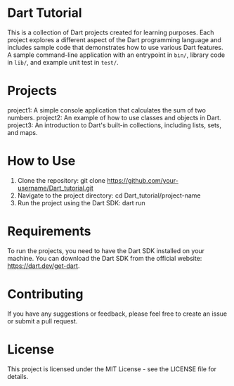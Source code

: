 
# Dart Tutorial
This is a collection of Dart projects created for learning purposes. Each project explores a different aspect of the Dart programming language and includes sample code that demonstrates how to use various Dart features. A sample command-line application with an entrypoint in `bin/`, library code
in `lib/`, and example unit test in `test/`.

# Projects
project1: A simple console application that calculates the sum of two numbers.
project2: An example of how to use classes and objects in Dart.
project3: An introduction to Dart's built-in collections, including lists, sets, and maps.
# How to Use
1. Clone the repository: git clone https://github.com/your-username/Dart_tutorial.git
2. Navigate to the project directory: cd Dart_tutorial/project-name
3. Run the project using the Dart SDK: dart run
# Requirements
To run the projects, you need to have the Dart SDK installed on your machine. You can download the Dart SDK from the official website: https://dart.dev/get-dart.
# Contributing
If you have any suggestions or feedback, please feel free to create an issue or submit a pull request.

# License
This project is licensed under the MIT License - see the LICENSE file for details.
